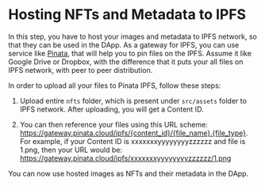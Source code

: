 # Hosting NFTs and Metadata to IPFS

In this step, you have to host your images and metadata to IPFS network, so that they can be used in the DApp. As a gateway for IPFS, you can use service like [Pinata](https://www.pinata.cloud/), that will help you to pin files on the IPFS. Assume it like Google Drive or Dropbox, with the difference that it puts your all files on IPFS network, with peer to peer distribution.

In order to upload all your files to Pinata IPFS, follow these steps:

1. Upload entire `nfts` folder, which is present under `src/assets` folder to IPFS network. After uploading, you will get a Content ID. 

2. You can then reference your files using this URL scheme: https://gateway.pinata.cloud/ipfs/{content_id}/{file_name}.{file_type}. For example, if your Content ID is xxxxxxxyyyyyyyyzzzzzz and file is 1.png, then your URL would be: https://gateway.pinata.cloud/ipfs/xxxxxxxyyyyyyyyzzzzzz/1.png

You can now use hosted images as NFTs and their metadata in the DApp.